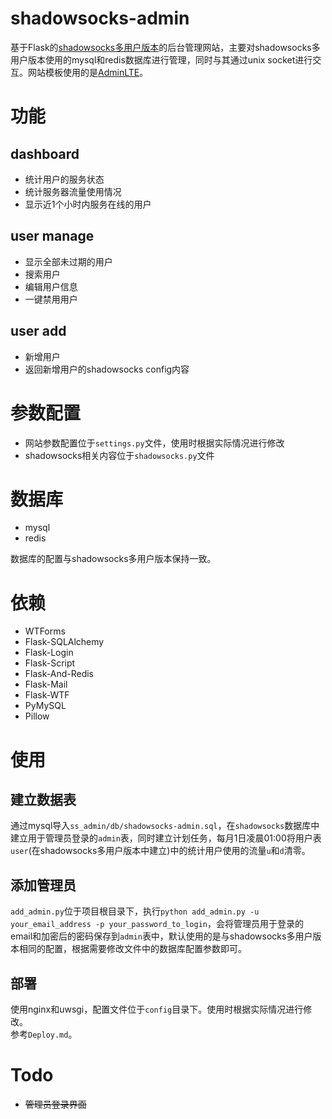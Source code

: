 # shadowsocks-admin
基于Flask的[shadowsocks多用户版本](https://github.com/arrti/shadowsocks/tree/multiuser)的后台管理网站，主要对shadowsocks多用户版本使用的mysql和redis数据库进行管理，同时与其通过unix socket进行交互。网站模板使用的是[AdminLTE](https://github.com/almasaeed2010/AdminLTE)。
# 功能
## dashboard  
* 统计用户的服务状态
* 统计服务器流量使用情况
* 显示近1个小时内服务在线的用户

## user manage
* 显示全部未过期的用户
* 搜索用户
* 编辑用户信息
* 一键禁用用户

## user add
* 新增用户
* 返回新增用户的shadowsocks config内容

# 参数配置
* 网站参数配置位于`settings.py`文件，使用时根据实际情况进行修改
* shadowsocks相关内容位于`shadowsocks.py`文件  

# 数据库
* mysql  
* redis  

数据库的配置与shadowsocks多用户版本保持一致。

# 依赖
* WTForms
* Flask-SQLAlchemy
* Flask-Login
* Flask-Script
* Flask-And-Redis
* Flask-Mail
* Flask-WTF
* PyMySQL
* Pillow

# 使用

## 建立数据表
通过mysql导入`ss_admin/db/shadowsocks-admin.sql`，在`shadowsocks`数据库中建立用于管理员登录的`admin`表，同时建立计划任务，每月1日凌晨01:00将用户表`user`(在shadowsocks多用户版本中建立)中的统计用户使用的流量`u`和`d`清零。

## 添加管理员
`add_admin.py`位于项目根目录下，执行`python add_admin.py -u your_email_address -p your_password_to_login`，会将管理员用于登录的email和加密后的密码保存到`admin`表中，默认使用的是与shadowsocks多用户版本相同的配置，根据需要修改文件中的数据库配置参数即可。  

## 部署
使用nginx和uwsgi，配置文件位于`config`目录下。使用时根据实际情况进行修改。       
参考`Deploy.md`。

# Todo
* <s>管理员登录界面</s>
